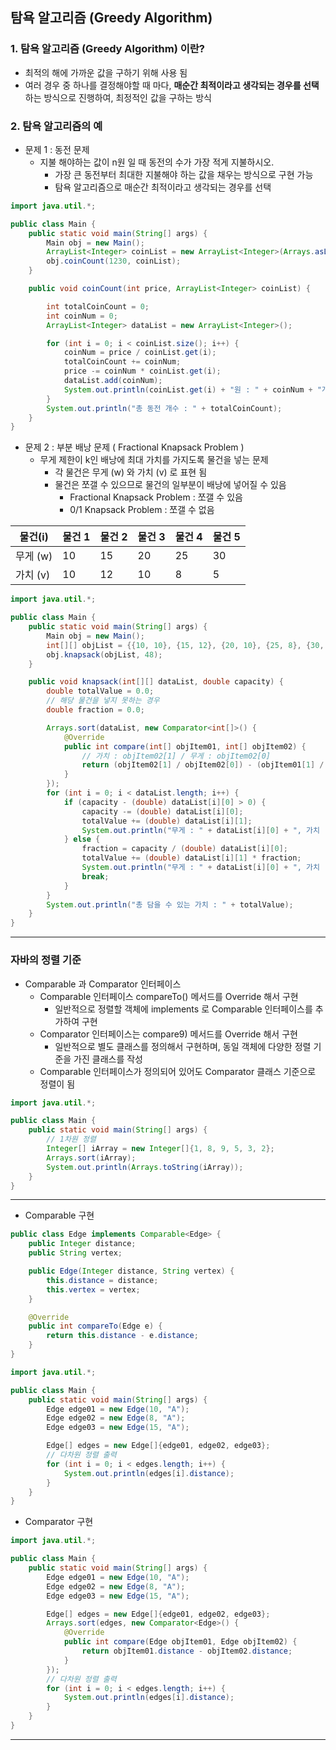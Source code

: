 ## 탐욕 알고리즘 (Greedy Algorithm)

### 1. 탐욕 알고리즘 (Greedy Algorithm) 이란?

* 최적의 해에 가까운 값을 구하기 위해 사용 됨
* 여러 경우 중 하나를 결정해야할 때 마다, **매순간 최적이라고 생각되는 경우를 선택** 하는 방식으로 진행하여, 최정적인 값을 구하는 방식

### 2. 탐욕 알고리즘의 예

* 문제 1 : 동전 문제
    * 지불 해야하는 값이 n원 일 때 동전의 수가 가장 적게 지불하시오.
        * 가장 큰 동전부터 최대한 지불해야 하는 값을 채우는 방식으로 구현 가능
        * 탐욕 알고리즘으로 매순간 최적이라고 생각되는 경우를 선택

```java
import java.util.*;

public class Main {
    public static void main(String[] args) {
        Main obj = new Main();
        ArrayList<Integer> coinList = new ArrayList<Integer>(Arrays.asList(500, 100, 50, 10));
        obj.coinCount(1230, coinList);
    }

    public void coinCount(int price, ArrayList<Integer> coinList) {

        int totalCoinCount = 0;
        int coinNum = 0;
        ArrayList<Integer> dataList = new ArrayList<Integer>();

        for (int i = 0; i < coinList.size(); i++) {
            coinNum = price / coinList.get(i);
            totalCoinCount += coinNum;
            price -= coinNum * coinList.get(i);
            dataList.add(coinNum);
            System.out.println(coinList.get(i) + "원 : " + coinNum + "개");
        }
        System.out.println("총 동전 개수 : " + totalCoinCount);
    }
}
```

* 문제 2 : 부분 배낭 문제 ( Fractional Knapsack Problem )
    * 무게 제한이 k인 배낭에 최대 가치를 가지도록 물건을 넣는 문제
        * 각 물건은 무게 (w) 와 가치 (v) 로 표현 됨
        * 물건은 쪼갤 수 있으므로 물건의 일부분이 배낭에 넣어질 수 있음
            * Fractional Knapsack Problem : 쪼갤 수 있음
            * 0/1 Knapsack Problem : 쪼갤 수 없음

| 물건(i)  | 물건 1 | 물건 2 | 물건 3 | 물건 4 | 물건 5 |
|--------|------|------|------|------|------|
| 무게 (w) | 10   | 15   | 20   | 25   | 30   |
| 가치 (v) | 10   | 12   | 10   | 8    | 5    |

```java
import java.util.*;

public class Main {
    public static void main(String[] args) {
        Main obj = new Main();
        int[][] objList = {{10, 10}, {15, 12}, {20, 10}, {25, 8}, {30, 5}};
        obj.knapsack(objList, 48);
    }

    public void knapsack(int[][] dataList, double capacity) {
        double totalValue = 0.0;
        // 해당 물건을 넣지 못하는 경우
        double fraction = 0.0;

        Arrays.sort(dataList, new Comparator<int[]>() {
            @Override
            public int compare(int[] objItem01, int[] objItem02) {
                // 가치 : objItem02[1] / 무게 : objItem02[0]
                return (objItem02[1] / objItem02[0]) - (objItem01[1] / objItem01[0]);
            }
        });
        for (int i = 0; i < dataList.length; i++) {
            if (capacity - (double) dataList[i][0] > 0) {
                capacity -= (double) dataList[i][0];
                totalValue += (double) dataList[i][1];
                System.out.println("무게 : " + dataList[i][0] + ", 가치 : " + dataList[i][1]);
            } else {
                fraction = capacity / (double) dataList[i][0];
                totalValue += (double) dataList[i][1] * fraction;
                System.out.println("무게 : " + dataList[i][0] + ", 가치 : " + dataList[i][1] + ", 비율 : " + fraction);
                break;
            }
        }
        System.out.println("총 담을 수 있는 가치 : " + totalValue);
    }
}
```

***

### 자바의 정렬 기준

* Comparable 과 Comparator 인터페이스
    * Comparable 인터페이스 compareTo() 메서드를 Override 해서 구현
        * 일반적으로 정렬할 객체에 implements 로 Comparable 인터페이스를 추가하여 구현
    * Comparator 인터페이스는 compare9) 메서드를 Override 해서 구현
        * 일반적으로 별도 클래스를 정의해서 구현하며, 동일 객체에 다양한 정렬 기준을 가진 클래스를 작성
    * Comparable 인터페이스가 정의되어 있어도 Comparator 클래스 기준으로 정렬이 됨

```java
import java.util.*;

public class Main {
    public static void main(String[] args) {
        // 1차원 정렬
        Integer[] iArray = new Integer[]{1, 8, 9, 5, 3, 2};
        Arrays.sort(iArray);
        System.out.println(Arrays.toString(iArray));
    }
}
```

***

* Comparable 구현

```java
public class Edge implements Comparable<Edge> {
    public Integer distance;
    public String vertex;

    public Edge(Integer distance, String vertex) {
        this.distance = distance;
        this.vertex = vertex;
    }

    @Override
    public int compareTo(Edge e) {
        return this.distance - e.distance;
    }
}
```

```java
import java.util.*;

public class Main {
    public static void main(String[] args) {
        Edge edge01 = new Edge(10, "A");
        Edge edge02 = new Edge(8, "A");
        Edge edge03 = new Edge(15, "A");

        Edge[] edges = new Edge[]{edge01, edge02, edge03};
        // 다차원 정렬 출력
        for (int i = 0; i < edges.length; i++) {
            System.out.println(edges[i].distance);
        }
    }
}
```

* Comparator 구현

```java
import java.util.*;

public class Main {
    public static void main(String[] args) {
        Edge edge01 = new Edge(10, "A");
        Edge edge02 = new Edge(8, "A");
        Edge edge03 = new Edge(15, "A");

        Edge[] edges = new Edge[]{edge01, edge02, edge03};
        Arrays.sort(edges, new Comparator<Edge>() {
            @Override
            public int compare(Edge objItem01, Edge objItem02) {
                return objItem01.distance - objItem02.distance;
            }
        });
        // 다차원 정렬 출력
        for (int i = 0; i < edges.length; i++) {
            System.out.println(edges[i].distance);
        }
    }
}
```

***
